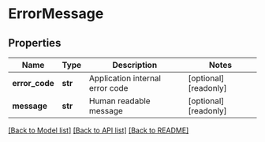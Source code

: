 # ErrorMessage

## Properties
Name | Type | Description | Notes
------------ | ------------- | ------------- | -------------
**error_code** | **str** | Application internal error code | [optional] [readonly] 
**message** | **str** | Human readable message | [optional] [readonly] 

[[Back to Model list]](../README.md#documentation-for-models) [[Back to API list]](../README.md#documentation-for-api-endpoints) [[Back to README]](../README.md)


